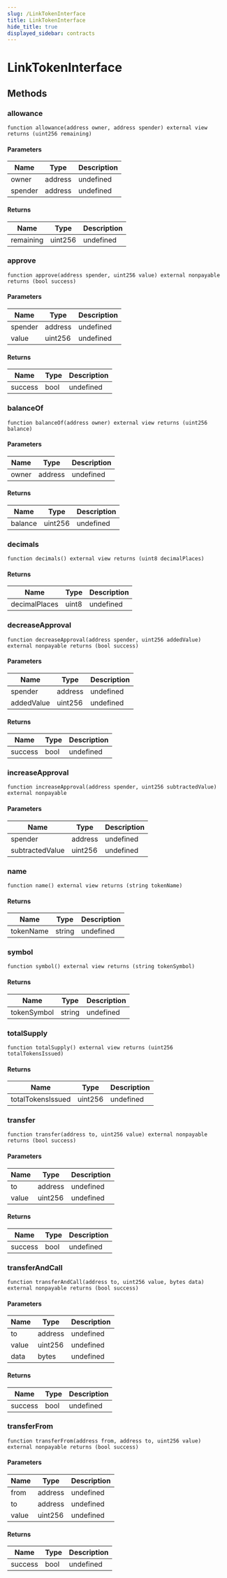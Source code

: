 ```yaml
---
slug: /LinkTokenInterface
title: LinkTokenInterface
hide_title: true
displayed_sidebar: contracts
---
```


# LinkTokenInterface

## Methods

### allowance

```solidity
function allowance(address owner, address spender) external view returns (uint256 remaining)
```

#### Parameters

| Name    | Type    | Description |
| ------- | ------- | ----------- |
| owner   | address | undefined   |
| spender | address | undefined   |

#### Returns

| Name      | Type    | Description |
| --------- | ------- | ----------- |
| remaining | uint256 | undefined   |

### approve

```solidity
function approve(address spender, uint256 value) external nonpayable returns (bool success)
```

#### Parameters

| Name    | Type    | Description |
| ------- | ------- | ----------- |
| spender | address | undefined   |
| value   | uint256 | undefined   |

#### Returns

| Name    | Type | Description |
| ------- | ---- | ----------- |
| success | bool | undefined   |

### balanceOf

```solidity
function balanceOf(address owner) external view returns (uint256 balance)
```

#### Parameters

| Name  | Type    | Description |
| ----- | ------- | ----------- |
| owner | address | undefined   |

#### Returns

| Name    | Type    | Description |
| ------- | ------- | ----------- |
| balance | uint256 | undefined   |

### decimals

```solidity
function decimals() external view returns (uint8 decimalPlaces)
```

#### Returns

| Name          | Type  | Description |
| ------------- | ----- | ----------- |
| decimalPlaces | uint8 | undefined   |

### decreaseApproval

```solidity
function decreaseApproval(address spender, uint256 addedValue) external nonpayable returns (bool success)
```

#### Parameters

| Name       | Type    | Description |
| ---------- | ------- | ----------- |
| spender    | address | undefined   |
| addedValue | uint256 | undefined   |

#### Returns

| Name    | Type | Description |
| ------- | ---- | ----------- |
| success | bool | undefined   |

### increaseApproval

```solidity
function increaseApproval(address spender, uint256 subtractedValue) external nonpayable
```

#### Parameters

| Name            | Type    | Description |
| --------------- | ------- | ----------- |
| spender         | address | undefined   |
| subtractedValue | uint256 | undefined   |

### name

```solidity
function name() external view returns (string tokenName)
```

#### Returns

| Name      | Type   | Description |
| --------- | ------ | ----------- |
| tokenName | string | undefined   |

### symbol

```solidity
function symbol() external view returns (string tokenSymbol)
```

#### Returns

| Name        | Type   | Description |
| ----------- | ------ | ----------- |
| tokenSymbol | string | undefined   |

### totalSupply

```solidity
function totalSupply() external view returns (uint256 totalTokensIssued)
```

#### Returns

| Name              | Type    | Description |
| ----------------- | ------- | ----------- |
| totalTokensIssued | uint256 | undefined   |

### transfer

```solidity
function transfer(address to, uint256 value) external nonpayable returns (bool success)
```

#### Parameters

| Name  | Type    | Description |
| ----- | ------- | ----------- |
| to    | address | undefined   |
| value | uint256 | undefined   |

#### Returns

| Name    | Type | Description |
| ------- | ---- | ----------- |
| success | bool | undefined   |

### transferAndCall

```solidity
function transferAndCall(address to, uint256 value, bytes data) external nonpayable returns (bool success)
```

#### Parameters

| Name  | Type    | Description |
| ----- | ------- | ----------- |
| to    | address | undefined   |
| value | uint256 | undefined   |
| data  | bytes   | undefined   |

#### Returns

| Name    | Type | Description |
| ------- | ---- | ----------- |
| success | bool | undefined   |

### transferFrom

```solidity
function transferFrom(address from, address to, uint256 value) external nonpayable returns (bool success)
```

#### Parameters

| Name  | Type    | Description |
| ----- | ------- | ----------- |
| from  | address | undefined   |
| to    | address | undefined   |
| value | uint256 | undefined   |

#### Returns

| Name    | Type | Description |
| ------- | ---- | ----------- |
| success | bool | undefined   |
